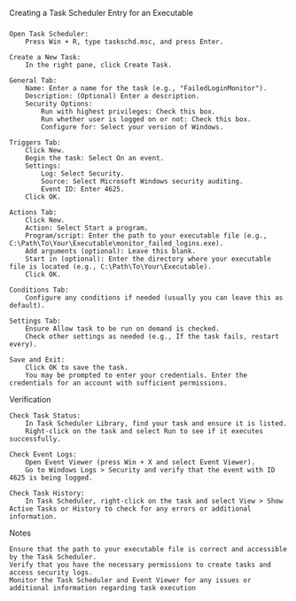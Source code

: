 Creating a Task Scheduler Entry for an Executable
###
    Open Task Scheduler:
        Press Win + R, type taskschd.msc, and press Enter.

    Create a New Task:
        In the right pane, click Create Task.

    General Tab:
        Name: Enter a name for the task (e.g., "FailedLoginMonitor").
        Description: (Optional) Enter a description.
        Security Options:
            Run with highest privileges: Check this box.
            Run whether user is logged on or not: Check this box.
            Configure for: Select your version of Windows.

    Triggers Tab:
        Click New.
        Begin the task: Select On an event.
        Settings:
            Log: Select Security.
            Source: Select Microsoft Windows security auditing.
            Event ID: Enter 4625.
        Click OK.

    Actions Tab:
        Click New.
        Action: Select Start a program.
        Program/script: Enter the path to your executable file (e.g., C:\Path\To\Your\Executable\monitor_failed_logins.exe).
        Add arguments (optional): Leave this blank.
        Start in (optional): Enter the directory where your executable file is located (e.g., C:\Path\To\Your\Executable).
        Click OK.

    Conditions Tab:
        Configure any conditions if needed (usually you can leave this as default).

    Settings Tab:
        Ensure Allow task to be run on demand is checked.
        Check other settings as needed (e.g., If the task fails, restart every).

    Save and Exit:
        Click OK to save the task.
        You may be prompted to enter your credentials. Enter the credentials for an account with sufficient permissions.

Verification

    Check Task Status:
        In Task Scheduler Library, find your task and ensure it is listed.
        Right-click on the task and select Run to see if it executes successfully.

    Check Event Logs:
        Open Event Viewer (press Win + X and select Event Viewer).
        Go to Windows Logs > Security and verify that the event with ID 4625 is being logged.

    Check Task History:
        In Task Scheduler, right-click on the task and select View > Show Active Tasks or History to check for any errors or additional information.

Notes

    Ensure that the path to your executable file is correct and accessible by the Task Scheduler.
    Verify that you have the necessary permissions to create tasks and access security logs.
    Monitor the Task Scheduler and Event Viewer for any issues or additional information regarding task execution


###
